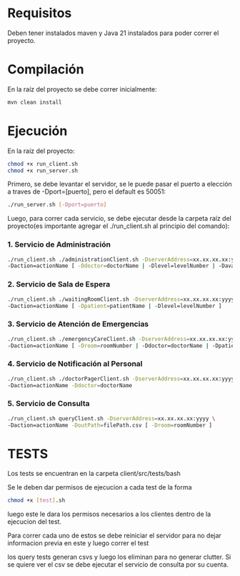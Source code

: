 # Requisitos

Deben tener instalados maven y Java 21 instalados para poder correr el proyecto.

# Compilación

En la raíz del proyecto se debe correr inicialmente:

```bash
mvn clean install
```

# Ejecución

En la raíz del proyecto:

```bash
chmod +x run_client.sh
chmod +x run_server.sh
```

Primero, se debe levantar el servidor, se le puede pasar el puerto a elección a traves de -Dport=[puerto], pero el default es 50051:

```bash
./run_server.sh [-Dport=puerto]
```

Luego, para correr cada servicio, se debe ejecutar desde la carpeta raíz del proyecto(es importante agregar el ./run_client.sh al principio del comando):

### 1. Servicio de Administración

```bash
./run_client.sh ./administrationClient.sh -DserverAddress=xx.xx.xx.xx:yyyy \
-Daction=actionName [ -Ddoctor=doctorName | -Dlevel=levelNumber | -Davailability=availabilityName ]
```

### 2. Servicio de Sala de Espera

```bash
./run_client.sh ./waitingRoomClient.sh -DserverAddress=xx.xx.xx.xx:yyyy \
-Daction=actionName [ -Dpatient=patientName | -Dlevel=levelNumber ]
```

### 3. Servicio de Atención de Emergencias

```bash
./run_client.sh ./emergencyCareClient.sh -DserverAddress=xx.xx.xx.xx:yyyy \
-Daction=actionName [ -Droom=roomNumber | -Ddoctor=doctorName | -Dpatient=patientName ]
```

### 4. Servicio de Notificación al Personal

```bash
./run_client.sh ./doctorPagerClient.sh -DserverAddress=xx.xx.xx.xx:yyyy \
-Daction=actionName -Ddoctor=doctorName
```

### 5. Servicio de Consulta

```bash
./run_client.sh queryClient.sh -DserverAddress=xx.xx.xx.xx:yyyy \
-Daction=actionName -DoutPath=filePath.csv [ -Droom=roomNumber ]
```

# TESTS

Los tests se encuentran en la carpeta client/src/tests/bash

Se le deben dar permisos de ejecucion a cada test de la forma

```bash
chmod +x [test].sh

```

luego este le dara los permisos necesarios a los clientes dentro de la ejecucion del test.

Para correr cada uno de estos se debe reiniciar el servidor para no dejar informacion previa en este y luego correr el test

los query tests generan csvs y luego los eliminan para no generar clutter. Si se quiere ver el csv se debe ejecutar el servicio de consulta por su cuenta.
